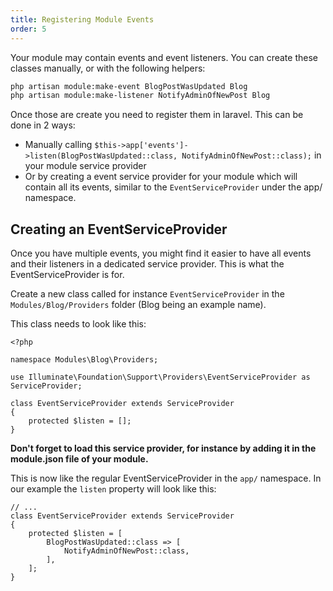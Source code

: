 ```yaml
---
title: Registering Module Events
order: 5
---
```


Your module may contain events and event listeners. You can create these classes manually, or with the following helpers:

``` bash
php artisan module:make-event BlogPostWasUpdated Blog
php artisan module:make-listener NotifyAdminOfNewPost Blog
```

Once those are create you need to register them in laravel. This can be done in 2 ways:

- Manually calling `$this->app['events']->listen(BlogPostWasUpdated::class, NotifyAdminOfNewPost::class);` in your module service provider
- Or by creating a event service provider for your module which will contain all its events, similar to the `EventServiceProvider` under the app/ namespace.

## Creating an EventServiceProvider

Once you have multiple events, you might find it easier to have all events and their listeners in a dedicated service provider. This is what the EventServiceProvider is for.

Create a new class called for instance `EventServiceProvider` in the `Modules/Blog/Providers` folder (Blog being an example name).

This class needs to look like this:

``` .language-php
<?php

namespace Modules\Blog\Providers;

use Illuminate\Foundation\Support\Providers\EventServiceProvider as ServiceProvider;

class EventServiceProvider extends ServiceProvider
{
    protected $listen = [];
}
```


<div class="callout-block callout-success">
    <div class="content" style="margin-left: 0;">
        <p><strong>Don't forget to load this service provider, for instance by adding it in the module.json file of your module.</strong></p>
    </div>
</div>

This is now like the regular EventServiceProvider in the `app/` namespace. In our example the `listen` property will look like this:


``` .language-php
// ...
class EventServiceProvider extends ServiceProvider
{
    protected $listen = [
        BlogPostWasUpdated::class => [
            NotifyAdminOfNewPost::class,
        ],
    ];
}
```
